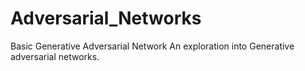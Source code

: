 # Adversarial_Networks
Basic Generative Adversarial Network
An exploration into Generative adversarial networks.
